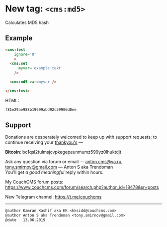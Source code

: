 # New tag: `<cms:md5>`

Calculates MD5 hash

## Example
```html
<cms:test
    ignore='0'
    >
  <cms:set
      myvar='example text'
    />

  <cms:md5 var=myvar />

</cms:test>
```
HTML:
```html
f81e29ae988b19699abd92c59906d0ee
```
## Support

Donations are desperately welcomed to keep up with support requests; to continue receiving your [thankyou's](https://github.com/trendoman/Dignotas) &mdash;

**Bitcoin**: bc1qsl2tulmsjcvpkegepeunmumz599yz0lhuktdjt

Ask any question via forum or email &mdash; <anton.cms@ya.ru>, <tony.smirnov@gmail.com> &mdash; Anton S aka Trendoman<br>
You'll get *a good meaningful* reply within hours.

My CouchCMS forum posts: https://www.couchcms.com/forum/search.php?author_id=18478&sr=posts

New Telegram channel: https://t.me/couchcms

---

```txt
@author Kamran Kashif aka KK <kksidd@couchcms.com>
@author Anton S aka Trendoman <tony.smirnov@gmail.com>
@date   13.06.2019
```
